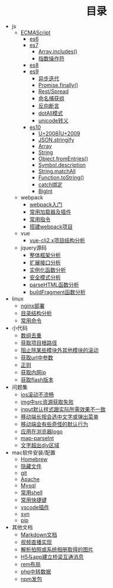 <div style="text-align: center; font-weight: 700; font-size: 2em;">目录</div>

* js
  * [ECMAScript](./js/ECMA-262/README.md)
    * [es6](./js/ECMA-262/es6/README.md)
    * [es7](./js/ECMA-262/es7/README.md)
      * [Array.includes()](./js/ECMA-262/es7/new1.md)
      * [指数操作符](./js/ECMA-262/es7/new2.md)
    * [es8](./js/ECMA-262/es8/README.md)
    * [es9](./js/ECMA-262/es9/README.md)
      * [异步迭代](./js/ECMA-262/es9/new1.md)
      * [Promise.finally()](./js/ECMA-262/es9/new2.md)
      * [Rest/Spread](./js/ECMA-262/es9/new3.md)
      * [命名捕获组](./js/ECMA-262/es9/new4.md)
      * [反向断言](./js/ECMA-262/es9/new5.md)
      * [dotAll模式](./js/ECMA-262/es9/new6.md)
      * [unicode转义](./js/ECMA-262/es9/new7.md)
    * [es10](./js/ECMA-262/es10/README.md)
      * [U+2008|U+2009](./js/ECMA-262/es10/new1.md)
      * [JSON.stringify](./js/ECMA-262/es10/new2.md)
      * [Array](./js/ECMA-262/es10/new3.md)
      * [String](./js/ECMA-262/es10/new4.md)
      * [Object.fromEntries()](./js/ECMA-262/es10/new5.md)
      * [Symbol.description](./js/ECMA-262/es10/new6.md)
      * [String.matchAll](./js/ECMA-262/es10/new7.md)
      * [Function.toString()](./js/ECMA-262/es10/new8.md)
      * [catch绑定](./js/ECMA-262/es10/new9.md)
      * [BigInt](./js/ECMA-262/es10/new10.md)
  * webpack
    * [webpack入门](./js/webpack/index.md)
    * [常用加载器及插件](./js/webpack/loadAndPlugin.md)
    * [常用指令](./js/webpack/shell.md)
    * [搭建webpack项目](./js/webpack/create.md)
  * vue
    * [vue-cli2.x项目结构分析](./js/vue/vue-cli2.x.md)
  * jquery源码
    * [整体框架分析](./js/jquery/frame.md)
    * [扩展接口分析](./js/jquery/extend.md)
    * [实例化函数分析](./js/jquery/$.md)
    * [安全模式分析](./js/jquery/security.md)
    * [parseHTML函数分析](./js/jquery/parseHTML.md)
    * [buildFragment函数分析](./js/jquery/buildFragment.md)
* linux
  * [nginx部署](./linux/nginx部署.md)
  * [目录结构分析](./linux/目录结构分析.md)
  * [常用命令](./linux/常用命令.md)
* 小代码
  * [数组去重](./litterPre/数组去重.md)
  * [获取项目根路径](./litterPre/获取项目根路径.md)
  * [阻止除某些模块外其他模块的滚动](./litterPre/阻止除某些模块外其他模块的滚动.md)
  * [获取url中参数](./litterPre/获取url中参数.md)
  * [正则](./litterPre/正则.md)
  * [获取内网ip](./litterPre/获取内网ip.md)
  * [获取flash版本](./litterPre/获取flash版本.md)
* 问题集
  * [ios滚动不流畅](./question/ios滚动不流畅.md)
  * [img中src资源获取失败](./question/img中src资源获取失败.md)
  * [input默认样式跟实际所需效果不一致](./question/input默认样式跟实际所需效果不一致.md)
  * [移动端长按会选中文字或弹出菜单](./question/移动端长按会选中文字或弹出菜单.md)
  * [移动端会有些奇怪的默认行为](./question/移动端会有些奇怪的默认行为.md)
  * [应用在浏览器logo](./question/应用在浏览器logo.md)
  * [map-parseInt](./question/map-parseInt.md)
  * [文字超出div区域](./question/文字超出div区域.md)
* mac软件安装/配置
  * [Homebrew](./mac/Homebrew.md)
  * [隐藏文件](./mac/隐藏文件.md)
  * [git](./mac/git.md)
  * [Apache](./mac/Apache.md)
  * [Mysql](./mac/Mysql.md)
  * [常用shell](./mac/常用shell.md)
  * [常用快捷键](./mac/常用快捷键.md)
  * [vscode插件](./mac/vscode插件.md)
  * [svn](./mac/svn.md)
  * [pip](./mac/pip.md)
* 其他文档
  * [Markdown文档](./other/Markdown文档.md)
  * [视频直播实现](./other/视频直播实现.md)
  * [解析拍照或系统相册取得的图片](./other/解析拍照或系统相册取得的图片.md)
  * [H5与app建立桥梁互通消息](./other/H5与app建立桥梁互通消息.md)
  * [rem布局](./other/rem布局.md)
  * [php中转数据](./other/php中转数据.md)
  * [npm发包](./other/npm发包.md)
